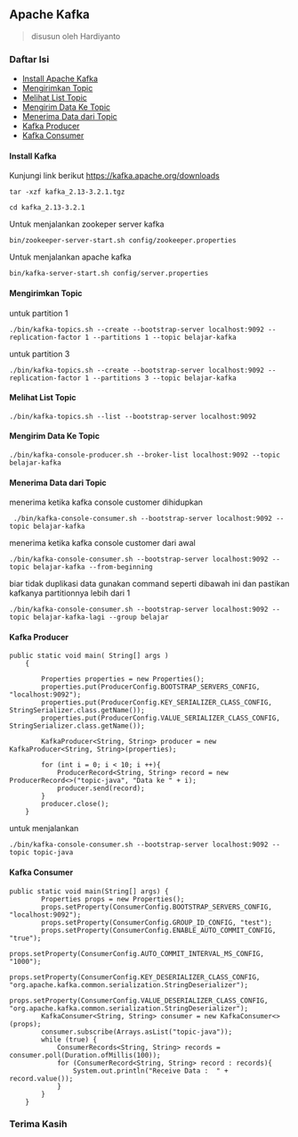 ## Apache Kafka
> disusun oleh Hardiyanto


### Daftar Isi
* [Install Apache Kafka](#install-apache-kafka)
* [Mengirimkan Topic](#mengirimkan-topic)
* [Melihat List Topic](#melihat-list-topic)
* [Mengirim Data Ke Topic](#mengirim-data-ke-topic)
* [Menerima Data dari Topic](#menerima-data-dari-topic)
* [Kafka Producer](#kafka-producer)
* [Kafka Consumer](#kafka-consumer)


#### Install Kafka
Kunjungi link berikut https://kafka.apache.org/downloads
```
tar -xzf kafka_2.13-3.2.1.tgz
```
```
cd kafka_2.13-3.2.1
```
Untuk menjalankan zookeper server kafka
```
bin/zookeeper-server-start.sh config/zookeeper.properties
```
Untuk menjalankan apache kafka
```
bin/kafka-server-start.sh config/server.properties
```

#### Mengirimkan Topic
untuk partition 1
```
./bin/kafka-topics.sh --create --bootstrap-server localhost:9092 --replication-factor 1 --partitions 1 --topic belajar-kafka
```
untuk partition 3
```
./bin/kafka-topics.sh --create --bootstrap-server localhost:9092 --replication-factor 1 --partitions 3 --topic belajar-kafka
```
#### Melihat List Topic
```
./bin/kafka-topics.sh --list --bootstrap-server localhost:9092
```

#### Mengirim Data Ke Topic
```
./bin/kafka-console-producer.sh --broker-list localhost:9092 --topic belajar-kafka
```

#### Menerima Data dari Topic
menerima ketika kafka console customer dihidupkan
```
 ./bin/kafka-console-consumer.sh --bootstrap-server localhost:9092 --topic belajar-kafka
```
menerima ketika kafka console customer dari awal
```
./bin/kafka-console-consumer.sh --bootstrap-server localhost:9092 --topic belajar-kafka --from-beginning
```
biar tidak duplikasi data gunakan command seperti dibawah ini dan pastikan kafkanya partitionnya lebih dari 1
```
./bin/kafka-console-consumer.sh --bootstrap-server localhost:9092 --topic belajar-kafka-lagi --group belajar
```
#### Kafka Producer
```
public static void main( String[] args )
    {

        Properties properties = new Properties();
        properties.put(ProducerConfig.BOOTSTRAP_SERVERS_CONFIG, "localhost:9092");
        properties.put(ProducerConfig.KEY_SERIALIZER_CLASS_CONFIG, StringSerializer.class.getName());
        properties.put(ProducerConfig.VALUE_SERIALIZER_CLASS_CONFIG, StringSerializer.class.getName());

        KafkaProducer<String, String> producer = new KafkaProducer<String, String>(properties);

        for (int i = 0; i < 10; i ++){
            ProducerRecord<String, String> record = new ProducerRecord<>("topic-java", "Data ke " + i);
            producer.send(record);
        }
        producer.close();
    }
```
untuk menjalankan
```
./bin/kafka-console-consumer.sh --bootstrap-server localhost:9092 --topic topic-java
```

#### Kafka Consumer
```
public static void main(String[] args) {
        Properties props = new Properties();
        props.setProperty(ConsumerConfig.BOOTSTRAP_SERVERS_CONFIG, "localhost:9092");
        props.setProperty(ConsumerConfig.GROUP_ID_CONFIG, "test");
        props.setProperty(ConsumerConfig.ENABLE_AUTO_COMMIT_CONFIG, "true");
        props.setProperty(ConsumerConfig.AUTO_COMMIT_INTERVAL_MS_CONFIG, "1000");
        props.setProperty(ConsumerConfig.KEY_DESERIALIZER_CLASS_CONFIG, "org.apache.kafka.common.serialization.StringDeserializer");
        props.setProperty(ConsumerConfig.VALUE_DESERIALIZER_CLASS_CONFIG, "org.apache.kafka.common.serialization.StringDeserializer");
        KafkaConsumer<String, String> consumer = new KafkaConsumer<>(props);
        consumer.subscribe(Arrays.asList("topic-java"));
        while (true) {
            ConsumerRecords<String, String> records = consumer.poll(Duration.ofMillis(100));
            for (ConsumerRecord<String, String> record : records){
                System.out.println("Receive Data :  " + record.value());
            }
        }
    }
```

### Terima Kasih
